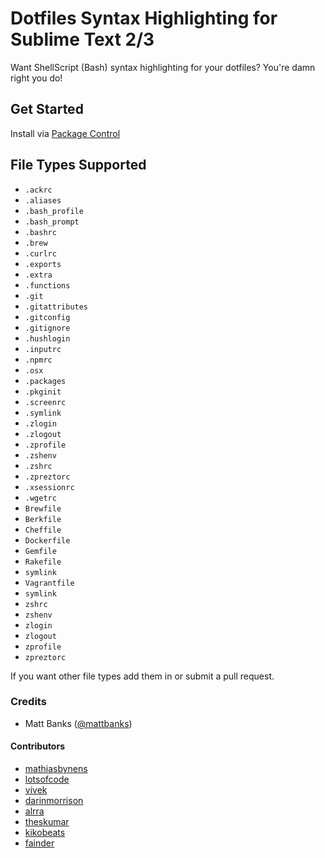 # Dotfiles Syntax Highlighting for Sublime Text 2/3

Want ShellScript (Bash) syntax highlighting for your dotfiles? You're damn right you do!

## Get Started

Install via [Package Control](https://sublime.wbond.net/)

## File Types Supported

- `.ackrc`
- `.aliases`
- `.bash_profile`
- `.bash_prompt`
- `.bashrc`
- `.brew`
- `.curlrc`
- `.exports`
- `.extra`
- `.functions`
- `.git`
- `.gitattributes`
- `.gitconfig`
- `.gitignore`
- `.hushlogin`
- `.inputrc`
- `.npmrc`
- `.osx`
- `.packages`
- `.pkginit`
- `.screenrc`
- `.symlink`
- `.zlogin`
- `.zlogout`
- `.zprofile`
- `.zshenv`
- `.zshrc`
- `.zpreztorc`
- `.xsessionrc`
- `.wgetrc`
- `Brewfile`
- `Berkfile`
- `Cheffile`
- `Dockerfile`
- `Gemfile`
- `Rakefile`
- `symlink`
- `Vagrantfile`
- `symlink`
- `zshrc`
- `zshenv`
- `zlogin`
- `zlogout`
- `zprofile`
- `zpreztorc`

If you want other file types add them in or submit a pull request.

### Credits

- Matt Banks ([@mattbanks](http://twitter.com/mattbanks))

#### Contributors

- [mathiasbynens](https://github.com/mathiasbynens)
- [lotsofcode](https://github.com/lotsofcode)
- [vivek](https://github.com/vivek)
- [darinmorrison](https://github.com/darinmorrison)
- [alrra](https://github.com/alrra)
- [theskumar](https://github.com/theskumar)
- [kikobeats](https://github.com/kikobeats)
- [fainder](https://github.com/fainder)
